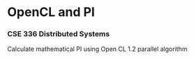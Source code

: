 # OpenCL and PI
### CSE 336 Distributed Systems

Calculate mathematical PI using Open CL 1.2 parallel algorithm
